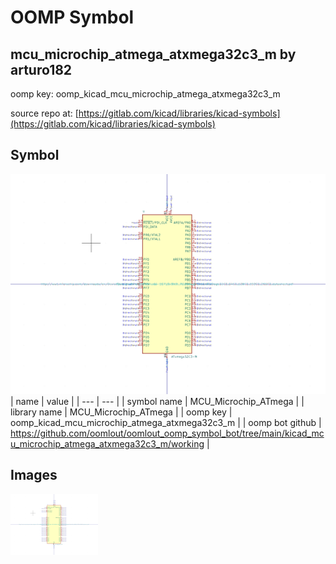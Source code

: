 # OOMP Symbol  
## mcu_microchip_atmega_atxmega32c3_m  by arturo182  
  
oomp key: oomp_kicad_mcu_microchip_atmega_atxmega32c3_m  
  
source repo at: [https://gitlab.com/kicad/libraries/kicad-symbols](https://gitlab.com/kicad/libraries/kicad-symbols)  
## Symbol  
  
[![working.png](working_600.png)](working.png)  
| name | value | 
| --- | --- | 
| symbol name | MCU_Microchip_ATmega | 
| library name | MCU_Microchip_ATmega | 
| oomp key | oomp_kicad_mcu_microchip_atmega_atxmega32c3_m | 
| oomp bot github | https://github.com/oomlout/oomlout_oomp_symbol_bot/tree/main/kicad_mcu_microchip_atmega_atxmega32c3_m/working | 
## Images  
  
[![working.png](working_140.png)](working.png)  

